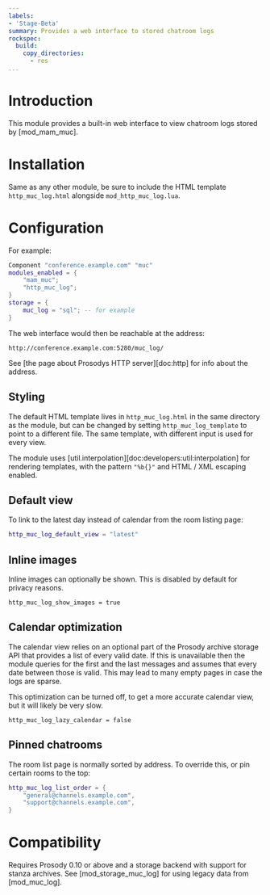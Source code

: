 ```yaml
---
labels:
- 'Stage-Beta'
summary: Provides a web interface to stored chatroom logs
rockspec:
  build:
    copy_directories:
      - res
...
```


Introduction
============

This module provides a built-in web interface to view chatroom logs
stored by [mod\_mam\_muc].

Installation
============

Same as any other module, be sure to include the HTML template
`http_muc_log.html` alongside `mod_http_muc_log.lua`.

Configuration
=============

For example:

``` lua
Component "conference.example.com" "muc"
modules_enabled = {
    "mam_muc";
    "http_muc_log";
}
storage = {
    muc_log = "sql"; -- for example
}
```

The web interface would then be reachable at the address:

    http://conference.example.com:5280/muc_log/

See [the page about Prosodys HTTP server][doc:http] for info about the
address.

## Styling

The default HTML template lives in `http_muc_log.html` in the same
directory as the module, but can be changed by setting
`http_muc_log_template` to point to a different file. The same template,
with different input is used for every view.

The module uses [util.interpolation][doc:developers:util:interpolation]
for rendering templates, with the pattern `"%b{}"` and HTML / XML
escaping enabled.

## Default view

To link to the latest day instead of calendar from the room listing
page:

```lua
http_muc_log_default_view = "latest"
```

## Inline images

Inline images can optionally be shown. This is disabled by default for
privacy reasons.

``` {.lua}
http_muc_log_show_images = true
```

## Calendar optimization

The calendar view relies on an optional part of the Prosody archive
storage API that provides a list of every valid date. If this is
unavailable then the module queries for the first and the last messages
and assumes that every date between those is valid. This may lead to
many empty pages in case the logs are sparse.

This optimization can be turned off, to get a more accurate calendar
view, but it will likely be very slow.

``` {.lua}
http_muc_log_lazy_calendar = false
```

## Pinned chatrooms

The room list page is normally sorted by address. To override this, or
pin certain rooms to the top:

``` lua
http_muc_log_list_order = {
    "general@channels.example.com",
    "support@channels.example.com",
}
```

Compatibility
=============

Requires Prosody 0.10 or above and a storage backend with support for
stanza archives. See [mod\_storage\_muc\_log] for using legacy data from
[mod\_muc\_log].
